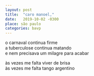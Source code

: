 ```yaml
---
layout: post
title:  "caro manoel,"
date:   2019-10-02 -0300
place: são paulo
categories: bavp
---
```


<!--more-->

o carnaval continua firme  
a tuberculose continua matando  
e nem precisava um milagre para acabar  


às vezes me falta viver de brisa  
às vezes me falta tango argentino  
